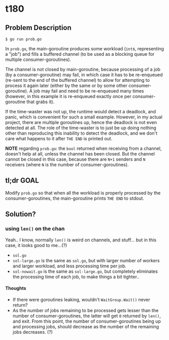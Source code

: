 # t180


## Problem Description

```text
$ go run prob.go
```

In `prob.go`, the main-goroutine produces some workload (`int`s,
representing a "job") and fills a buffered channel (to be used as a
blocking queue for multiple consumer-goroutines).

The channel is not closed by main-goroutine, because processing of a job
(by a consumer-goroutine) may fail, in which case it has to be re-enqueued
(re-sent to the end of the buffered channel) to allow for attempting to
process it again later (either by the same or by some other
consumer-goroutine).
A job may fail and need to be re-enqueued many times (however, in this
example it is re-enqueued exactly once per consumer-goroutine that grabs
it).

If the time-waster was not up, the runtime would detect a deadlock, and
panic, which is convenient for such a small example.
However, in my actual project, there are multiple goroutines up, hence
the deadlock is not even detected at all.
The role of the time-waster is to just be up doing nothing other than
reproducing this inability to detect the deadlock, and we don't care
what happens to it after `THE END` is printed out.

**NOTE** regarding `prob.go`: the `bool` returned when receiving from
a channel, doesn't help at all, unless the channel has been closed.
But the channel cannot be closed in this case, because there are `N+1`
senders and `N` receivers (where `N` is the number of consumer-goroutines).


## tl;dr GOAL

Modify `prob.go` so that when all the workload is properly processed by
the consumer-goroutines, the main-goroutine prints `THE END` to stdout.


## Solution?

### using `len()` on the chan

Yeah.. I know, normally `len()` is weird on channels, and stuff...
but in this case, it looks good to me...(?)

- `sol.go`
- `sol-large.go` is the same as `sol.go`, but with larger number of
workers and larger workload, and less processing time per job.
- `sol-nowait.go` is the same as `sol-large.go`, but completely
eliminates the processing time of each job, to make things a bit
tighter..

#### Thoughts

- If there were goroutines leaking, wouldn't `WaitGroup.Wait()`
never return?
- As the number of jobs remaining to be processed gets lesser than
the number of consumer-goroutines, the latter will get `0` returned
by `len()`, and exit.
From this point, the number of consumer-goroutines being up and
processing jobs, should decrease as the number of the remaining
jobs decreases. (?)
